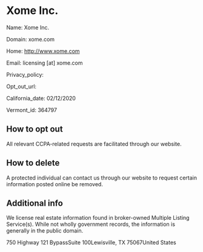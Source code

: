 
# Xome Inc.

Name: Xome Inc.

Domain: xome.com

Home: http://www.xome.com

Email: licensing [at] xome.com

Privacy_policy: 

Opt_out_url: 

California_date: 02/12/2020

Vermont_id: 364797



## How to opt out

All relevant CCPA-related requests are facilitated through our website.

## How to delete

A protected individual can contact us through our website to request certain information posted online be removed.

## Additional info

We license real estate information found in broker-owned Multiple Listing Service(s). While not wholly government records, the information is generally in the public domain.

750 Highway 121 BypassSuite 100Lewisville, TX 75067United States

